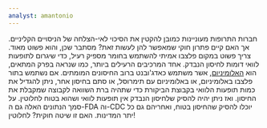 ```yaml
---
analyst: amantonio
---
```


חברות התרופות מעוניינות כמובן להקטין את הסיכוי לאי-הצלחה של הניסויים הקליניים. אך האם קיים פתרון חוקי שמאפשר להן לעשות זאת? מסתבר שכן, והוא פשוט מאוד. צריך פשוט במקום פלצבו אמיתי להשתמש בחומר מספיק רעיל, כדי שיגרום לתופעות לוואי דומות לחיסון הנבדק.
אחד המרכיבים הרעילים ביותר, כמו שנראה בפרק המתאים, הוא [האלומיניום](http://www.scibook.org/he/content/vaccines/aluminium), אשר משתמש כאדג'ובנט ברוב החיסונים המומתים. אם נשתמש בתור פלצבו באלומיניום, או באלומיניום עם תימרוסל, או סתם בחיסון אחר, ניתן להגדיל את כמות תופעות הלוואי בקבוצת הביקורת כדי שתהיה ברת השוואה לקבוצה שמקבלת את החיסון. ואז ניתן יהיה להסיק שלחיסון הנבדק אין תופעות לוואי ושהוא בטוח לחלוטין. על סמך הנתונים האלה גם ה-FDA וה-CDC יוכלו להסיק שהחיסון בטוח, ואחריהם גם כל יתר המדינות.
האם זו שיטה חוקית? לחלוטין!
